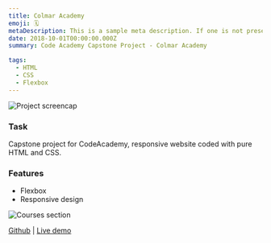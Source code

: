 ```yaml
---
title: Colmar Academy
emoji: 🗓
metaDescription: This is a sample meta description. If one is not present in your page/project's front matter, the default metadata.desciption will be used instead.
date: 2018-10-01T00:00:00.000Z
summary: Code Academy Capstone Project - Colmar Academy 

tags:
  - HTML
  - CSS
  - Flexbox
---
```


![Project screencap](https://res.cloudinary.com/phearts/image/upload/v1625382679/github/colmar1.jpg)

### Task

Capstone project for CodeAcademy, responsive website coded with pure HTML and CSS.

### Features

- Flexbox
- Responsive design

![Courses section](https://res.cloudinary.com/phearts/image/upload/v1625382679/github/colmar2.jpg)

[Github](https://github.com/ph81/colmar) | [Live demo](https://ph81.github.io/colmar/)
